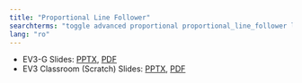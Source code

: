 ```yaml
---
title: "Proportional Line Follower"
searchterms: "toggle advanced proportional proportional_line_follower light_sensor moving color colour colour_sensor linefollower line_follower "
lang: "ro"
---
```

 <ul>
 <li class="ng-binding">EV3-G Slides:
 <a href="ProgrammingLessons/advanced/ProportionalLineFollower (rom).pptx">PPTX</a>,
 <a href="ProgrammingLessons/advanced/ProportionalLineFollower (rom).pdf">PDF</a>
 </li>
 <li class="ng-binding">EV3 Classroom (Scratch) Slides:
 <a href="ProgrammingLessons/advanced/scratch-ProportionalLineFollower (rom).pptx">PPTX</a>,
 <a href="ProgrammingLessons/advanced/scratch-ProportionalLineFollower (rom).pdf">PDF</a>
 </li>
 </ul>
